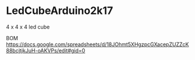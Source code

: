 # LedCubeArduino2k17
4 x 4 x 4 led cube

BOM
https://docs.google.com/spreadsheets/d/18JOhmt5XHgzpcGXacepZUZZcK88bcjtjkJuH-oAKVPs/edit#gid=0
